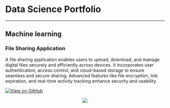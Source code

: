 # Data Science Portfolio
---
## Machine learning

### File Sharing Application

A file sharing application enables users to upload, download, and manage digital files securely and efficiently across devices. It incorporates user authentication, access control, and cloud-based storage to ensure seamless and secure sharing. Advanced features like file encryption, link expiration, and real-time activity tracking enhance security and usability.

[![View on GitHub](https://img.shields.io/badge/GitHub-View_on_GitHub-blue?logo=GitHub)](https://github.com/maniheist/mani-file-sharing-application)

<center><img src="images/fraud_detection.jpg"/></center>
